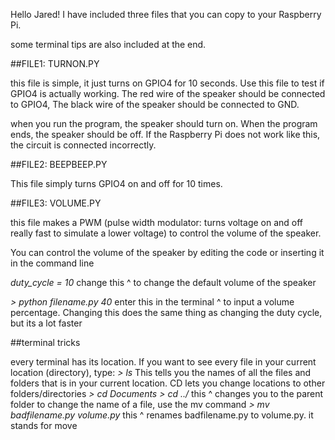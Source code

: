 Hello Jared! 
I have included three files that you can copy to your Raspberry Pi.

some terminal tips are also included at the end.

##FILE1: TURNON.PY

this file is simple, it just turns on GPIO4 for 10 seconds. Use this file to test if GPIO4 is actually working.
The red wire of the speaker should be connected to GPIO4, The black wire of the speaker should be connected to GND.

when you run the program, the speaker should turn on. When the program ends, the speaker should be off. If the Raspberry Pi does not work like this, the circuit is connected incorrectly.

##FILE2: BEEPBEEP.PY

This file simply turns GPIO4 on and off for 10 times.

##FILE3: VOLUME.PY

this file makes a PWM (pulse width modulator: turns voltage on and off really fast to simulate a lower voltage) to control the volume of the speaker.

You can control the volume of the speaker by editing the code or inserting it in the command line

*duty_cycle = 10*
change this ^ to change the default volume of the speaker

*> python filename.py 40*
enter this in the terminal ^ to input a volume percentage. Changing this does the same thing as changing the duty cycle, but its a lot faster

##terminal tricks

every terminal has its location. If you want to see every file in your current location (directory), type: 
*> ls*
This tells you the names of all the files and folders that is in your current location. 
CD lets you change locations to other folders/directories
*> cd Documents*
*> cd ../*
this ^ changes you to the parent folder
to change the name of a file, use the mv command
*> mv badfilename.py volume.py*
this ^ renames badfilename.py to volume.py. it stands for move